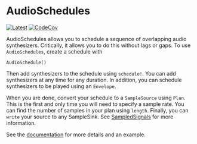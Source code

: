 # AudioSchedules

[![Latest](https://img.shields.io/badge/docs-dev-blue.svg)](https://bramtayl.github.io/AudioSchedules.jl/dev)
[![CodeCov](https://codecov.io/gh/bramtayl/AudioSchedules.jl/branch/master/graph/badge.svg)](https://codecov.io/gh/bramtayl/AudioSchedules.jl)

AudioSchedules allows you to schedule a sequence of overlapping audio synthesizers.
Critically, it allows you to do this without lags or gaps. To use `AudioSchedules`, create
a schedule with

```
AudioSchedule()
```

Then add synthesizers to the schedule using `schedule!`. You can add synthesizers at any
time for any duration. In addition, you can schedule synthesizers to be played using an
`Envelope`.

When you are done, convert your schedule to a `SampleSource` using `Plan`. This is the
first and only time you will need to specify a sample rate. You can find the number of
samples in your plan using `length`. Finally, you can `write` your source to any
SampleSink. See [SampledSignals](https://github.com/JuliaAudio/SampledSignals.jl) for
more information.

See the [documentation](https://bramtayl.github.io/AudioSchedules.jl/dev) for more details
and an example.
